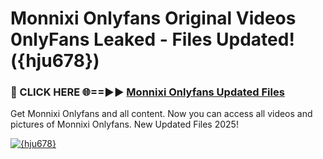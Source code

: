 # Monnixi Onlyfans Original Videos 0nlyFans Leaked - Files Updated! ({hju678})

<h3>🔴 CLICK HERE 🌐==►► <a href="https://tinyurl.com/ms9xzufz" rel="nofollow">Monnixi Onlyfans Updated Files</a></h3>

Get Monnixi Onlyfans and all content. Now you can access all videos and pictures of Monnixi Onlyfans. New Updated Files 2025!

[![{hju678}](https://i.imgur.com/PQ7UWWw.gif)](https://tinyurl.com/ms9xzufz)